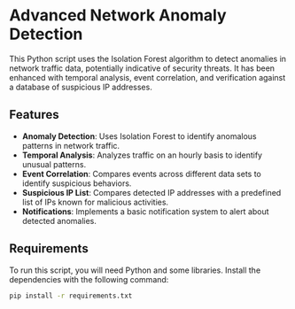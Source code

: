 # Advanced Network Anomaly Detection

This Python script uses the Isolation Forest algorithm to detect anomalies in network traffic data, potentially indicative of security threats. It has been enhanced with temporal analysis, event correlation, and verification against a database of suspicious IP addresses.

## Features

- **Anomaly Detection**: Uses Isolation Forest to identify anomalous patterns in network traffic.
- **Temporal Analysis**: Analyzes traffic on an hourly basis to identify unusual patterns.
- **Event Correlation**: Compares events across different data sets to identify suspicious behaviors.
- **Suspicious IP List**: Compares detected IP addresses with a predefined list of IPs known for malicious activities.
- **Notifications**: Implements a basic notification system to alert about detected anomalies.

## Requirements

To run this script, you will need Python and some libraries. Install the dependencies with the following command:

```bash
pip install -r requirements.txt